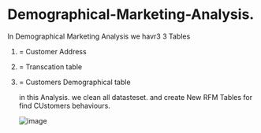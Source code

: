 # Demographical-Marketing-Analysis.
In Demographical Marketing Analysis we havr3 3 Tables
1) = Customer Address
2) = Transcation table
3) = Customers Demographical table

   in this Analysis. we clean all datasteset.
   and create New RFM Tables for find CUstomers behaviours.

   ![image](https://github.com/mranilmodi/Demographical-Marketing-Analysis/assets/152859011/d5e3307d-3f2c-42a2-9f65-11095d8cc63e)


   
